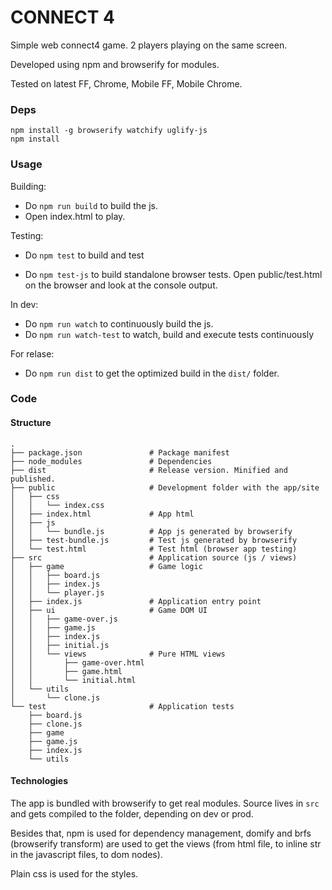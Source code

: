 
CONNECT 4
=========

Simple web connect4 game. 2 players playing on the same screen.

Developed using npm and browserify for modules.

Tested on latest FF, Chrome, Mobile FF, Mobile Chrome.

### Deps

```
npm install -g browserify watchify uglify-js
npm install
```

### Usage

Building:

* Do `npm run build` to build the js.
* Open index.html to play.

Testing:

* Do `npm test` to build and test

* Do `npm test-js` to build standalone browser tests. Open public/test.html on
  the browser and look at the console output.

In dev:

* Do `npm run watch` to continuously build the js.
* Do `npm run watch-test` to watch, build and execute tests continuously

For relase:

* Do `npm run dist` to get the optimized build in the `dist/` folder.

### Code

#### Structure

    .
    ├── package.json               # Package manifest
    ├── node_modules               # Dependencies
    ├── dist                       # Release version. Minified and published.
    ├── public                     # Development folder with the app/site
    │   ├── css
    │   │   └── index.css
    │   ├── index.html             # App html
    │   ├── js
    │   │   └── bundle.js          # App js generated by browserify
    │   ├── test-bundle.js         # Test js generated by browserify
    │   └── test.html              # Test html (browser app testing)
    ├── src                        # Application source (js / views)
    │   ├── game                   # Game logic
    │   │   ├── board.js
    │   │   ├── index.js
    │   │   └── player.js
    │   ├── index.js               # Application entry point
    │   ├── ui                     # Game DOM UI
    │   │   ├── game-over.js
    │   │   ├── game.js
    │   │   ├── index.js
    │   │   ├── initial.js
    │   │   └── views              # Pure HTML views
    │   │       ├── game-over.html
    │   │       ├── game.html
    │   │       └── initial.html
    │   └── utils
    │       └── clone.js
    └── test                       # Application tests
        ├── board.js
        ├── clone.js
        ├── game
        ├── game.js
        ├── index.js
        └── utils

#### Technologies

The app is bundled with browserify to get real modules. Source lives in `src`
and gets compiled to the folder, depending on dev or prod.

Besides that, npm is used for dependency management, domify and brfs
(browserify transform) are used to get the views (from html file, to inline str
in the javascript files, to dom nodes).

Plain css is used for the styles.

